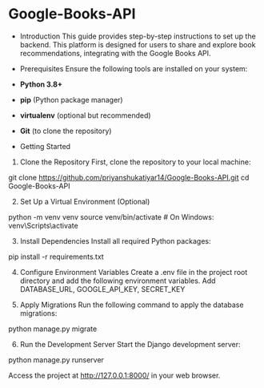 # Google-Books-API

- Introduction
This guide provides step-by-step instructions to set up the backend. This platform is designed for users to share and explore book recommendations, integrating with the Google Books API.

- Prerequisites
Ensure the following tools are installed on your system:
- **Python 3.8+**
- **pip** (Python package manager)
- **virtualenv** (optional but recommended)
- **Git** (to clone the repository)

- Getting Started
1. Clone the Repository
First, clone the repository to your local machine:

git clone https://github.com/priyanshukatiyar14/Google-Books-API.git
cd Google-Books-API

2. Set Up a Virtual Environment (Optional)

python -m venv venv
source venv/bin/activate  # On Windows: venv\Scripts\activate

3. Install Dependencies
Install all required Python packages:

pip install -r requirements.txt

4. Configure Environment Variables
Create a .env file in the project root directory and add the following environment variables.
Add DATABASE_URL, GOOGLE_API_KEY, SECRET_KEY

6. Apply Migrations
Run the following command to apply the database migrations:

python manage.py migrate

6. Run the Development Server
Start the Django development server:

python manage.py runserver

Access the project at http://127.0.0.1:8000/ in your web browser.
